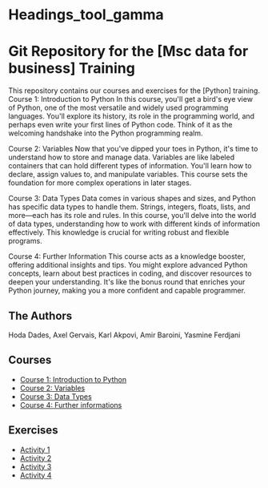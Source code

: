 # Headings_tool_gamma
# Git Repository for the [Msc data for business] Training

This repository contains our courses and exercises for the [Python] training.
Course 1: Introduction to Python
In this course, you'll get a bird's eye view of Python, one of the most versatile and widely used programming languages. You'll explore its history, its role in the programming world, and perhaps even write your first lines of Python code. Think of it as the welcoming handshake into the Python programming realm.

Course 2: Variables
Now that you've dipped your toes in Python, it's time to understand how to store and manage data. Variables are like labeled containers that can hold different types of information. You'll learn how to declare, assign values to, and manipulate variables. This course sets the foundation for more complex operations in later stages.

Course 3: Data Types
Data comes in various shapes and sizes, and Python has specific data types to handle them. Strings, integers, floats, lists, and more—each has its role and rules. In this course, you'll delve into the world of data types, understanding how to work with different kinds of information effectively. This knowledge is crucial for writing robust and flexible programs.

Course 4: Further Information
This course acts as a knowledge booster, offering additional insights and tips. You might explore advanced Python concepts, learn about best practices in coding, and discover resources to deepen your understanding. It's like the bonus round that enriches your Python journey, making you a more confident and capable programmer.

## The Authors

Hoda Dades,
Axel Gervais,
Karl Akpovi,
Amir Baroini,
Yasmine Ferdjani

## Courses

* [Course 1: Introduction to Python](Courses/Course_1.ipynb)
* [Course 2: Variables](Courses/course2.ipynb)
* [Course 3: Data Types](Courses/Course_3.ipynb)
* [Course 4: Further informations](Courses/course_4.ipynb)

## Exercises

* [Activity 1](Activity/activity_1.py)
* [Activity 2](Activity/activity_2.py)
* [Activity 3](Activity/Activity_3.ipynb)
* [Activity 4](Activity/Activity_4.ipynb)

